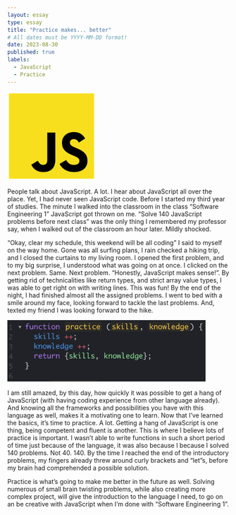 ```yaml
---
layout: essay
type: essay
title: "Practice makes... better"
# All dates must be YYYY-MM-DD format!
date: 2023-08-30
published: true
labels:
  - JavaScript
  - Practice
---
```


<img width="200px" class="rounded float-start pe-4" src="../img/practice-makes-better/js-logo.png">

People talk about JavaScript. A lot. I hear about JavaScript all over the place. Yet, I had never seen JavaScript code. Before I started my third year of studies. The minute I walked into the classroom in the class “Software Engineering 1” JavaScript got thrown on me. “Solve 140 JavaScript problems before next class” was the only thing I remembered my professor say, when I walked out of the classroom an hour later. Mildly shocked.

“Okay, clear my schedule, this weekend will be all coding” I said to myself on the way home. Gone was all surfing plans, I rain checked a hiking trip, and I closed the curtains to my living room. I opened the first problem, and to my big surprise, I understood what was going on at once. I clicked on the next problem. Same. Next problem. “Honestly, JavaScript makes sense!”. By getting rid of technicalities like return types, and strict array value types, I was able to get right on with writing lines. This was fun! By the end of the night, I had finished almost all the assigned problems. I went to bed with a smile around my face, looking forward to tackle the last problems. And, texted my friend I was looking forward to the hike.

<img width="450px" class="rounded float-start pe-4" src="../img/practice-makes-better/js-code.png">

I am still amazed, by this day, how quickly it was possible to get a hang of JavaScript (with having coding experience from other language already). And knowing all the frameworks and possibilities you have with this language as well, makes it a motivating one to learn. Now that I’ve learned the basics, it’s time to practice. A lot. Getting a hang of JavaScript is one thing, being competent and fluent is another. This is where I believe lots of practice is important. I wasn’t able to write functions in such a short period of time just because of the language, it was also because I because I solved 140 problems. Not 40. 140. By the time I reached the end of the introductory problems, my fingers already threw around curly brackets and “let”s, before my brain had comprehended a possible solution.

Practice is what’s going to make me better in the future as well. Solving numerous of small brain twisting problems, while also creating more complex project, will give the introduction to the language I need, to go on an be creative with JavaScript when I’m done with “Software Engineering 1”.

